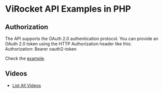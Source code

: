 # ViRocket API Examples in PHP

## Authorization

The API supports the OAuth 2.0 authentication protocol. You can provide an OAuth 2.0 token using the HTTP Authorization header like this: Authorization: Bearer oauth2-token

Check the [example](https://github.com/ViRocket/php-api-examples/auth/get_oauth_token.php).


## Videos

- [List All Videos](https://github.com/ViRocket/php-api-examples/videos/get_list.php)